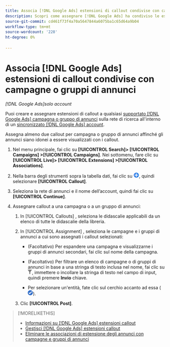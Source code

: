 ```yaml
---
title: Associa [!DNL Google Ads] estensioni di callout condivise con campagne o gruppi di annunci
description: Scopri come assegnare [!DNL Google Ads] ha condiviso le estensioni di callout a campagne o gruppi di annunci.
source-git-commit: cd461f73f4a70a5647844a6075ba1c65d64a9b04
workflow-type: tm+mt
source-wordcount: '228'
ht-degree: 0%

---
```


# Associa [!DNL Google Ads] estensioni di callout condivise con campagne o gruppi di annunci

*[!DNL Google Ads]solo account*

Puoi creare e assegnare estensioni di callout a qualsiasi [supportato [!DNL Google Ads] campagna o gruppo di annunci](/help/search-social-commerce/introduction/supported-inventory.md) sulla rete di ricerca all&#39;interno di un [sincronizzato [!DNL Google Ads] account](/help/search-social-commerce/campaign-management/accounts/ad-network-account-about.md).

Assegna almeno due callout per campagna o gruppo di annunci affinché gli annunci siano idonei a essere visualizzati con i callout.

1. Nel menu principale, fai clic su **[!UICONTROL Search]> [!UICONTROL Campaigns] >[!UICONTROL Campaigns]**. Nei sottomenu, fare clic su **[!UICONTROL Live]> [!UICONTROL Extensions] >[!UICONTROL Associations]**.

1. Nella barra degli strumenti sopra la tabella dati, fai clic su ![Crea](/help/search-social-commerce/assets/add.png "Crea"), quindi selezionare **[!UICONTROL Callout]**.

1. Seleziona la rete di annunci e il nome dell’account, quindi fai clic su **[!UICONTROL Continue]**.

1. Assegnare callout a una campagna o a un gruppo di annunci:

   1. In [!UICONTROL Callouts] , seleziona le didascalie applicabili da un elenco di tutte le didascalie della libreria.

   1. In [!UICONTROL Assignment] , seleziona le campagne e i gruppi di annunci a cui sono assegnati i callout selezionati:

      * (Facoltativo) Per espandere una campagna e visualizzarne i gruppi di annunci secondari, fai clic sul nome della campagna.

      * (Facoltativo) Per filtrare un elenco di campagne o di gruppi di annunci in base a una stringa di testo inclusa nel nome, fai clic su ![Filtro](/help/search-social-commerce/assets/filter.png "Filtro"), immettere o incollare la stringa di testo nel campo di input, quindi premere **Invio** chiave.

      * Per selezionare un&#39;entità, fate clic sul cerchio accanto ad essa (![Seleziona](/help/search-social-commerce/assets/include.png "Seleziona")).
   1. Clic **[!UICONTROL Post]**.


>[!MORELIKETHIS]
>
>* [Informazioni su [!DNL Google Ads] estensioni callout](callout-extension-about.md)
>* [Gestisci [!DNL Google Ads] estensioni callout](callout-extension-manage.md)
>* [Eliminare le associazioni di estensione degli annunci con campagne e gruppi di annunci](/help/search-social-commerce/campaign-management/campaigns/ad-extension-association-delete.md)

